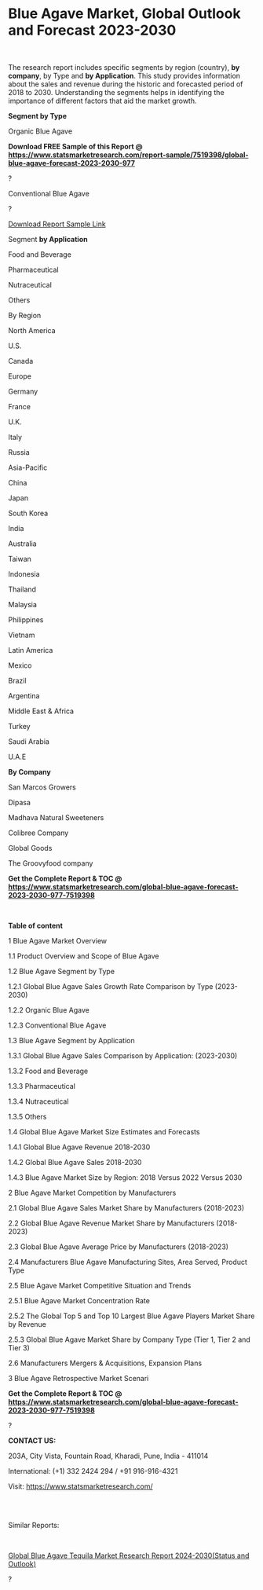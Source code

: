<h1>Blue Agave Market, Global Outlook and Forecast 2023-2030</h1><br/><p>The research report includes specific segments by region (country), <strong>by company</strong>, by Type and <strong>by Application</strong>. This study provides information about the sales and revenue during the historic and forecasted period of 2018 to 2030. Understanding the segments helps in identifying the importance of different factors that aid the market growth.</p>
 
 
 
 <p><strong>Segment by Type</strong></p>
 
 
 
 <p>Organic Blue Agave</p>
 
 
 
 <div><b>Download FREE Sample of this Report @ <a href="https://www.statsmarketresearch.com/download-free-sample/7519398/global-blue-agave-forecast-2023-2030-977">https://www.statsmarketresearch.com/report-sample/7519398/global-blue-agave-forecast-2023-2030-977</a></b></div>
 
 
 
 <p>? </p>
 
 
 
 <p>Conventional Blue Agave</p>
 
 
 
 <p>? </p>
 
 
 
 <p><a href="https://www.statsmarketresearch.com/download-free-sample/7519398/global-blue-agave-forecast-2023-2030-977">Download Report Sample Link</a></p>
 
 
 
 <p>Segment <strong>by Application</strong></p>
 
 
 
 <p>Food and Beverage</p>
 
 
 
 <p>Pharmaceutical</p>
 
 
 
 <p>Nutraceutical</p>
 
 
 
 <p>Others</p>
 
 
 
 <p>By Region</p>
 
 
 
 <p>North America</p>
 
 
 
 <p>U.S.</p>
 
 
 
 <p>Canada</p>
 
 
 
 <p>Europe</p>
 
 
 
 <p>Germany</p>
 
 
 
 <p>France</p>
 
 
 
 <p>U.K.</p>
 
 
 
 <p>Italy</p>
 
 
 
 <p>Russia</p>
 
 
 
 <p>Asia-Pacific</p>
 
 
 
 <p>China</p>
 
 
 
 <p>Japan</p>
 
 
 
 <p>South Korea</p>
 
 
 
 <p>India</p>
 
 
 
 <p>Australia</p>
 
 
 
 <p>Taiwan</p>
 
 
 
 <p>Indonesia</p>
 
 
 
 <p>Thailand</p>
 
 
 
 <p>Malaysia</p>
 
 
 
 <p>Philippines</p>
 
 
 
 <p>Vietnam</p>
 
 
 
 <p>Latin America</p>
 
 
 
 <p>Mexico</p>
 
 
 
 <p>Brazil</p>
 
 
 
 <p>Argentina</p>
 
 
 
 <p>Middle East & Africa</p>
 
 
 
 <p>Turkey</p>
 
 
 
 <p>Saudi Arabia</p>
 
 
 
 <p>U.A.E</p>
 
 
 
 <p><strong>By Company</strong></p>
 
 
 
 <p>San Marcos Growers</p>
 
 
 
 <p>Dipasa</p>
 
 
 
 <p>Madhava Natural Sweeteners</p>
 
 
 
 <p>Colibree Company</p>
 
 
 
 <p>Global Goods</p>
 
 
 
 <p>The Groovyfood company</p>
 
 
 
 <div><b>Get the Complete Report & TOC @ <a href="https://www.statsmarketresearch.com/global-blue-agave-forecast-2023-2030-977-7519398">https://www.statsmarketresearch.com/global-blue-agave-forecast-2023-2030-977-7519398</a></b></div>
 
 
 
 <p><br />
 
 <b>Table of content</b></p>
 
 
 
 <p>1 Blue Agave Market Overview<br />
 
 1.1 Product Overview and Scope of Blue Agave<br />
 
 1.2 Blue Agave Segment by Type<br />
 
 1.2.1 Global Blue Agave Sales Growth Rate Comparison by Type (2023-2030)<br />
 
 1.2.2 Organic Blue Agave<br />
 
 1.2.3 Conventional Blue Agave<br />
 
 1.3 Blue Agave Segment by Application<br />
 
 1.3.1 Global Blue Agave Sales Comparison by Application: (2023-2030)<br />
 
 1.3.2 Food and Beverage<br />
 
 1.3.3 Pharmaceutical<br />
 
 1.3.4 Nutraceutical<br />
 
 1.3.5 Others<br />
 
 1.4 Global Blue Agave Market Size Estimates and Forecasts<br />
 
 1.4.1 Global Blue Agave Revenue 2018-2030<br />
 
 1.4.2 Global Blue Agave Sales 2018-2030<br />
 
 1.4.3 Blue Agave Market Size by Region: 2018 Versus 2022 Versus 2030<br />
 
 2 Blue Agave Market Competition by Manufacturers<br />
 
 2.1 Global Blue Agave Sales Market Share by Manufacturers (2018-2023)<br />
 
 2.2 Global Blue Agave Revenue Market Share by Manufacturers (2018-2023)<br />
 
 2.3 Global Blue Agave Average Price by Manufacturers (2018-2023)<br />
 
 2.4 Manufacturers Blue Agave Manufacturing Sites, Area Served, Product Type<br />
 
 2.5 Blue Agave Market Competitive Situation and Trends<br />
 
 2.5.1 Blue Agave Market Concentration Rate<br />
 
 2.5.2 The Global Top 5 and Top 10 Largest Blue Agave Players Market Share by Revenue<br />
 
 2.5.3 Global Blue Agave Market Share by Company Type (Tier 1, Tier 2 and Tier 3)<br />
 
 2.6 Manufacturers Mergers & Acquisitions, Expansion Plans<br />
 
 3 Blue Agave Retrospective Market Scenari</p>
 
 
 
 <div><b>Get the Complete Report & TOC @ <a href="https://www.statsmarketresearch.com/global-blue-agave-forecast-2023-2030-977-7519398">https://www.statsmarketresearch.com/global-blue-agave-forecast-2023-2030-977-7519398</a></b></div>
 
 
 
 <p>? </p>
 
 
 
 <p><b>CONTACT US:</b><br />
 
 203A, City Vista, Fountain Road, Kharadi, Pune, India - 411014<br />
 
 International: (+1) 332 2424 294 / +91 916-916-4321<br />
 
 Visit: <a href="https://www.statsmarketresearch.com/">https://www.statsmarketresearch.com/</a><br />
 
 <br />
 
 <br />
 
 Similar Reports:<br />
 
 <br />
 
 <a href="https://www.statsmarketresearch.com/global-blue-agave-tequila-2024-2030-232-7955856">Global Blue Agave Tequila Market Research Report 2024-2030(Status and Outlook)</a><br />
 
 ? </p>